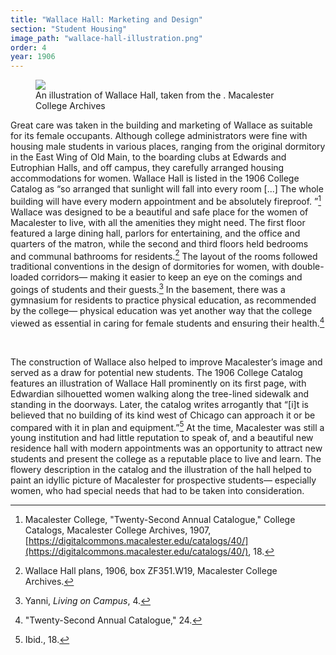 ```yaml
---
title: "Wallace Hall: Marketing and Design"
section: "Student Housing"
image_path: "wallace-hall-illustration.png"
order: 4
year: 1906
---
```


 <figure>
   <img src="/mac-history/images/wallace-hall-illustration.png">
   <figcaption>
        An illustration of Wallace Hall, taken from the . Macalester College Archives
   </figcaption>
</figure>

Great care was taken in the building and marketing of Wallace as suitable for its female occupants. Although college administrators were fine with housing male students in various places, ranging from the original dormitory in the East Wing of Old Main, to the boarding clubs at Edwards and Eutrophian Halls, and off campus, they carefully arranged housing accommodations for women. Wallace Hall is listed in the 1906 College Catalog as “so arranged that sunlight will fall into every room [...] The whole building will have every modern appointment and be absolutely fireproof. ”[^1]  Wallace was designed to be a beautiful and safe place for the women of Macalester to live, with all the amenities they might need. The first floor featured a large dining hall, parlors for entertaining, and the office and quarters of the matron, while the second and third floors held bedrooms and communal bathrooms for residents.[^2] The layout of the rooms followed traditional conventions in the design of dormitories for women, with double-loaded corridors— making it easier to keep an eye on the comings and goings of students and their guests.[^3] In the basement, there was a gymnasium for residents to practice physical education, as recommended by the college— physical education was yet another way that the college viewed as essential in caring for female students and ensuring their health.[^4] 

<br>

The construction of Wallace also helped to improve Macalester’s image and served as a draw for potential new students. The 1906 College Catalog features an illustration of Wallace Hall prominently on its first page, with Edwardian silhouetted women walking along the tree-lined sidewalk and standing in the doorways. Later, the catalog writes arrogantly that “[i]t is believed that no building of its kind west of Chicago can approach it or be compared with it in plan and equipment.”[^5] At the time, Macalester was still a young institution and had little reputation to speak of, and a beautiful new residence hall with modern appointments was an opportunity to attract new students and present the college as a reputable place to live and learn. The flowery description in the catalog and the illustration of the hall helped to paint an idyllic picture of Macalester for prospective students— especially women, who had special needs that had to be taken into consideration.


[^1]:
     Macalester College, "Twenty-Second Annual Catalogue," College Catalogs, Macalester College Archives, 1907, [https://digitalcommons.macalester.edu/catalogs/40/](https://digitalcommons.macalester.edu/catalogs/40/), 18.

[^2]:
     Wallace Hall plans, 1906, box ZF351.W19, Macalester College Archives.

[^3]:
     Yanni, _Living on Campus_, 4.

[^4]:
     "Twenty-Second Annual Catalogue," 24.

[^5]:
     Ibid., 18.
